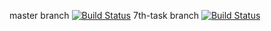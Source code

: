 master branch [![Build Status](https://travis-ci.org/sanjcho/Flashcards.svg?branch=master)](https://travis-ci.org/sanjcho/Flashcards)
7th-task branch [![Build Status](https://travis-ci.org/sanjcho/Flashcards.svg?branch=7th-task)](https://travis-ci.org/sanjcho/Flashcards)